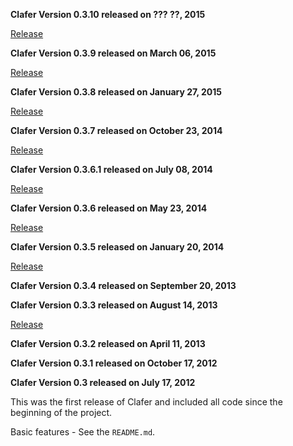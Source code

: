 **Clafer Version 0.3.10 released on ??? ??, 2015**

[Release](https://github.com/gsdlab/clafer/pull/??)

**Clafer Version 0.3.9 released on March 06, 2015**

[Release](https://github.com/gsdlab/clafer/pull/63)

**Clafer Version 0.3.8 released on January 27, 2015**

[Release](https://github.com/gsdlab/clafer/pull/60)

**Clafer Version 0.3.7 released on October 23, 2014**

[Release](https://github.com/gsdlab/clafer/pull/53)

**Clafer Version 0.3.6.1 released on July 08, 2014**

[Release](https://github.com/gsdlab/clafer/pull/50)

**Clafer Version 0.3.6 released on May 23, 2014**

[Release](https://github.com/gsdlab/clafer/pull/48)

**Clafer Version 0.3.5 released on January 20, 2014**

[Release](https://github.com/gsdlab/clafer/pull/44)

**Clafer Version 0.3.4 released on September 20, 2013**

**Clafer Version 0.3.3 released on August 14, 2013**

[Release](https://github.com/gsdlab/clafer/pull/35)

**Clafer Version 0.3.2 released on April 11, 2013**

**Clafer Version 0.3.1 released on October 17, 2012**

**Clafer Version 0.3 released on July 17, 2012**

This was the first release of Clafer and included all code since the beginning of the project.

Basic features - See the `README.md`.





